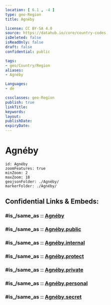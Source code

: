 ```yaml
---
location: [ 6.1 , -4 ] 
type: geo-Region
title: Agnéby

license: CC BY-SA 4.0
source: https://datahub.io/core/country-codes
isDeleted: false
isReadOnly: false
draft: false
confidential: public

tags:
- geo/Country/Region
aliases:
- Agnéby

Languages:
- de

cssclasses: geo-Region
publish: true
linkTitle: 
keywords: 
layout: 
publishDate: 
expiryDate: 
---
```


# Agnéby

```leaflet
id: Agnéby
zoomFeatures: true 
minZoom: 2 
maxZoom: 18
geojsonFolder: ./Agnéby/
markerFolder: ./Agnéby/
```


## Confidential Links & Embeds: 

### #is_/same_as :: [Agnéby](/_Standards/Earth/Continent/Africa/Africa~West/Cote_d'ivoire/districts~Ivory-Coast/Lagunes/counties~Lagunes/Agnéby.md) 

### #is_/same_as :: [Agnéby.public](/_public/Earth/Continent/Africa/Africa~West/Cote_d'ivoire/districts~Ivory-Coast/Lagunes/counties~Lagunes/Agnéby.public.md) 

### #is_/same_as :: [Agnéby.internal](/_internal/Earth/Continent/Africa/Africa~West/Cote_d'ivoire/districts~Ivory-Coast/Lagunes/counties~Lagunes/Agnéby.internal.md) 

### #is_/same_as :: [Agnéby.protect](/_protect/Earth/Continent/Africa/Africa~West/Cote_d'ivoire/districts~Ivory-Coast/Lagunes/counties~Lagunes/Agnéby.protect.md) 

### #is_/same_as :: [Agnéby.private](/_private/Earth/Continent/Africa/Africa~West/Cote_d'ivoire/districts~Ivory-Coast/Lagunes/counties~Lagunes/Agnéby.private.md) 

### #is_/same_as :: [Agnéby.personal](/_personal/Earth/Continent/Africa/Africa~West/Cote_d'ivoire/districts~Ivory-Coast/Lagunes/counties~Lagunes/Agnéby.personal.md) 

### #is_/same_as :: [Agnéby.secret](/_secret/Earth/Continent/Africa/Africa~West/Cote_d'ivoire/districts~Ivory-Coast/Lagunes/counties~Lagunes/Agnéby.secret.md)

